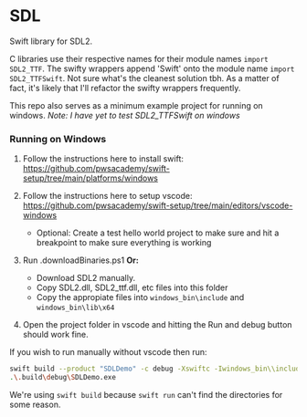 # SDL
Swift library for SDL2. 

C libraries use their respective names for their module names `import SDL2_TTF`. The swifty wrappers append 'Swift' onto the module name `import SDL2_TTFSwift`. Not sure what's the cleanest solution tbh. As a matter of fact, it's likely that I'll refactor the swifty wrappers frequently.

This repo also serves as a minimum example project for running on windows. _Note: I have yet to test SDL2_TTFSwift on windows_


### Running on Windows

1. Follow the instructions here to install swift: https://github.com/pwsacademy/swift-setup/tree/main/platforms/windows

2. Follow the instructions here to setup vscode: https://github.com/pwsacademy/swift-setup/tree/main/editors/vscode-windows

    * Optional: Create a test hello world project to make sure and hit a breakpoint to make sure everything is working

3. Run .downloadBinaries.ps1 **Or:** 
    * Download SDL2 manually.
    * Copy SDL2.dll, SDL2_ttf.dll, etc files into this folder
    * Copy the appropiate files into `windows_bin\include` and `windows_bin\lib\x64`

4. Open the project folder in vscode and hitting the Run and debug button should work fine.

If you wish to run manually without vscode then run:

```bash
swift build --product "SDLDemo" -c debug -Xswiftc -Iwindows_bin\\include -Xlinker -Lwindows_bin\\lib\\x64
.\.build\debug\SDLDemo.exe
```

We're using `swift build` because `swift run` can't find the directories for some reason.
